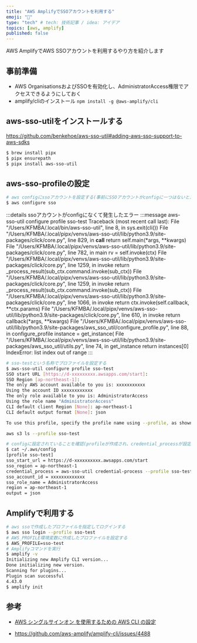 ```yaml
---
title: "AWS AmplifyでSSOアカウントを利用する"
emoji: "🦔"
type: "tech" # tech: 技術記事 / idea: アイデア
topics: [aws, amplify]
published: false
---
```


AWS AmplifyでAWS SSOアカウントを利用するやり方を紹介します

## 事前準備
- AWS OrganisationsおよびSSOを有効化し、AdministratorAccess権限でアクセスできるようにしておく
- amplify/cliのインストール
`npm install -g @aws-amplify/cli`

## aws-sso-utilをインストールする

https://github.com/benkehoe/aws-sso-util#adding-aws-sso-support-to-aws-sdks

```bash
$ brew install pipx
$ pipx ensurepath
$ pipx install aws-sso-util
```

## aws-sso-profileの設定

```bash
# aws configにssoアカウントを設定する(事前にSSOアカウントがconfigに一つはないとエラーになる?)
$ aws configure sso
```

:::details ssoアカウントがconfigになくて発生したエラー
:::message
aws-sso-util configure profile sso-test
Traceback (most recent call last):
  File "/Users/KFMBA/.local/bin/aws-sso-util", line 8, in <module>
    sys.exit(cli())
  File "/Users/KFMBA/.local/pipx/venvs/aws-sso-util/lib/python3.9/site-packages/click/core.py", line 829, in __call__
    return self.main(*args, **kwargs)
  File "/Users/KFMBA/.local/pipx/venvs/aws-sso-util/lib/python3.9/site-packages/click/core.py", line 782, in main
    rv = self.invoke(ctx)
  File "/Users/KFMBA/.local/pipx/venvs/aws-sso-util/lib/python3.9/site-packages/click/core.py", line 1259, in invoke
    return _process_result(sub_ctx.command.invoke(sub_ctx))
  File "/Users/KFMBA/.local/pipx/venvs/aws-sso-util/lib/python3.9/site-packages/click/core.py", line 1259, in invoke
    return _process_result(sub_ctx.command.invoke(sub_ctx))
  File "/Users/KFMBA/.local/pipx/venvs/aws-sso-util/lib/python3.9/site-packages/click/core.py", line 1066, in invoke
    return ctx.invoke(self.callback, **ctx.params)
  File "/Users/KFMBA/.local/pipx/venvs/aws-sso-util/lib/python3.9/site-packages/click/core.py", line 610, in invoke
    return callback(*args, **kwargs)
  File "/Users/KFMBA/.local/pipx/venvs/aws-sso-util/lib/python3.9/site-packages/aws_sso_util/configure_profile.py", line 88, in configure_profile
    instance = get_instance(
  File "/Users/KFMBA/.local/pipx/venvs/aws-sso-util/lib/python3.9/site-packages/aws_sso_util/utils.py", line 74, in get_instance
    return instances[0]
IndexError: list index out of range
:::


```bash
# sso-testという名称でプロファイルを設定する
$ aws-sso-util configure profile sso-test
SSO start URL [https://d-xxxxxxxxx.awsapps.com/start]:
SSO Region [ap-northeast-1]:
The only AWS account available to you is: xxxxxxxxxxx
Using the account ID xxxxxxxxxxxx
The only role available to you is: AdministratorAccess
Using the role name "AdministratorAccess"
CLI default client Region [None]: ap-northeast-1
CLI default output format [None]: json

To use this profile, specify the profile name using --profile, as shown:

aws s3 ls --profile sso-test

# configに設定されていることを確認(profileが作成され、credential_processが設定されている)
$ cat ~/.aws/config
[profile sso-test]
sso_start_url = https://d-xxxxxxxxxx.awsapps.com/start
sso_region = ap-northeast-1
credential_process = aws-sso-util credential-process --profile sso-test
sso_account_id = xxxxxxxxxxxxx
sso_role_name = AdministratorAccess
region = ap-northeast-1
output = json
```

## Amplifyで利用する

```bash
# aws ssoで作成したプロファイルを指定してログインする
$ aws sso login --profile sso-test
# AWS_PROFILE環境変数に作成したプロファイルを設定する
$ AWS_PROFILE=sso-test
# Amplifyコマンドを実行
$ amplify -v
Initializing new Amplify CLI version...
Done initializing new version.
Scanning for plugins...
Plugin scan successful
4.43.0
$ amplify init
```

## 参考
- [AWS シングルサインオン を使用するための AWS CLI の設定](https://docs.aws.amazon.com/ja_jp/cli/latest/userguide/cli-configure-sso.html)

- https://github.com/aws-amplify/amplify-cli/issues/4488